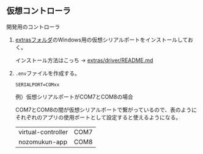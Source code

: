 ## 仮想コントローラ

開発用のコントローラ

1. [extrasフォルダ](extras/driver/)のWindows用の仮想シリアルポートをインストールしておく。

   インストール方法はこっち → [extras/driver/README.md](extras/driver/README.md)

1. `.env`ファイルを作成する。

   ```
   SERIALPORT=COMxx
   ```

   例）仮想シリアルポートがCOM7とCOM8の場合

   COM7とCOM8の間が仮想シリアルポートで繋がっているので、表のようにそれぞれのアプリの使用ポートとして設定すると使えるようになる。
      
   |    |    |
   |--------------------|------|
   | virtual-controller | COM7 |
   | nozomukun-app | COM8 |


